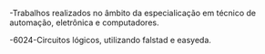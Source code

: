 -Trabalhos realizados no âmbito da especialicação em técnico de automação, eletrônica e computadores.

-6024-Circuitos lógicos, utilizando falstad e easyeda.
